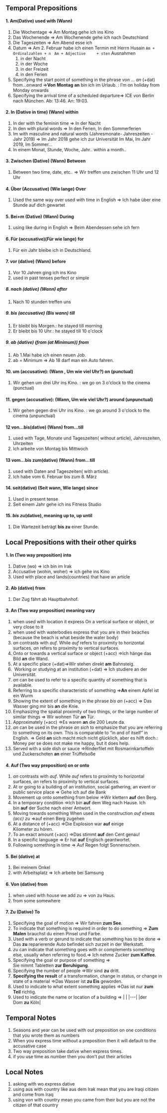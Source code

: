 
## Temporal Prepositions
#### 1. Am(Dative) used with (Wann)
1. Die Wochentage   => Am Montag gehe ich ins Kino
2. Das Wochenende  => Am Wochenende gehe ich nach Deutschland
3. Die Tageszeiten     => Am Abend esse ich  
4. Datum                   => Am 2. Februar habe ich einen Termin mit Herrn Husain 
	`Am + Ordinalzahlen + n `
	`Am + Adjective     + sten`
	Ausnahmen 
	1. in der Nacht
	2. in der Woche
	3. in der Freizeit
	4. in den Ferien
5. Specifying the start point of something in the phrase _von … an_ (+dat) from...onward =>**Von** **Montag** **an** bin ich im Urlaub. : I’m on holiday from Monday onwards
6.  Specifying the arrival time of a scheduled departure=>  ICE von Berlin nach München.  Ab: 13:46. An: 19:03.

#### 2. In (Dative in time) (Wann) within 
1. In der with the feminin time => In der Nacht
2. In den with plural words       => In den Ferien, In den Sommerferien
3. Im with masculine and natural words (Jahresmonate- Jahreszeiten - Jahr 2019) => Im Jahr 2018 gehe ich zur Universität
   Im Mai, Im Jahr 2019, Im Sommer...
4. In einem Monat, Stunde, Woche, Jahr.. within a month..
#### 3. Zwischen (Dative) (Wann) Between
1. Between two time, date, etc.. => Wir treffen uns zwischen 11 Uhr und 12 Uhr
#### 4. Über (Accusative) (Wie lange) Over
1. Used the same way over used with time in English => Ich habe über eine Stunde auf dich gewartet
#### 5. Bei+m (Dative) (Wann) During
1. using like during in English => Beim Abendessen sehe ich fern
#### 6. Für  (accusative)(Für wie lange)  for
1. Für ein Jahr bleibe ich in Deutschland.
#### 7. vor (dative) (Wann) before 
1. Vor 10 Jahren ging ich ins Kino
2. used in past tenses perfect or simple
##### 8. nach (dative) (Wann) after
1. Nach 10 stunden treffen uns
##### 9. bis (accusative) (Bis wann) till
1. Er bleibt bis  Morgen.: he stayed till morning 
2.  Er bleibt bis 10 Uhr.: he stayed till 10 o'clock 
##### 9. ab (dative) (from (at Minimum)) from
1. Ab 1.Mai habe ich einen neuen Job.
2. ab = Minimum => Ab 18 darf man ein Auto fahren.
#### 10. um (accusative): (Wann , Um wie viel Uhr?) on (punctual) 
1. Wir gehen um drei Uhr ins Kino. : we go on 3 o'clock to the cinema (punctual) 
#### 11. gegen (accusative): (Wann, Um wie viel Uhr?)  around (unpunctual) 
1. Wir gehen gegen drei Uhr ins Kino. : we go around 3 o'clock to the cinema (unpunctual) 
#### 12 von...bis(dative) (Wann) from...till
1. used with Tage, Monate und Tageszeiten( without article), Jahreszeiten, Uhrzeiten
2. Ich arbeite von Montag bis Mittwoch
#### 13 vom...bis zum(dative) (Wann) from...till
1. used with Daten and  Tageszeiten( with article).
2. Ich habe vom 6. Februar bis zum 8. März
#### 14. seit(dative) (Seit wann, Wie lange) since
1. Used in present tense
2. Seit einem Jahr gehe ich ins Fitness Studio
#### 15. _bis zu_(dative), meaning up to, up until 
1. Die Wartezeit beträgt **bis zu** einer Stunde.

## Local Prepositions with their other quirks

#### 1. In (Two way preposition) into
 1. Dative (wo) => ich bin im Irak
 2. Accusative (wohin, woher) => ich gehe ins Kino
 3. Used with place and lands(countries) that have an article 
#### 2. Ab (dative) from
1. Der Zug fährt ab Hauptbahnhof.
#### 3. An (Two way preposition) meaning vary
1. when used with location it express On a vertical surface or object, or very close to it
2. when used with waterbodies express that you are in their beaches (because the beach is what beside the water body)
3. _an_ contrasts with _auf_. While _auf_ refers to proximity to horizontal surfaces, _an_ refers to proximity to vertical surfaces.
4.  Onto or towards a vertical surface or object (+acc) =>Ich hänge das Bild **an** die Wand.
5. At a specific place (+dat)=>Wir stehen direkt **am** Bahnsteig.
6.  Working or studying at an institution (+dat) => Ich studiere an der Universität.
7. _an_ can be used to refer to a specific quantity of something that is available. 
8. Referring to a specific characteristic of something =>**An** einem Apfel ist ein Wurm
9.  Showing the extent of something in the phrase _bis an_ (+acc) => Das Wasser ging mir bis **an** die Knie.
10.  Emphasizing the spatial proximity of two things, or the large number of similar things => Wir wohnen Tür **an** Tür.
11.  Approximately (+acc) =>Es waren **an** die 200 Leute da.
12. _an_ can be used in the phrase _an sich_ to emphasize that you are referring to something on its own. This is comparable to “in and of itself” in English. => 	Geld **an** sich macht mich nicht glücklich, aber es hilft doch.: Money per se does not make me happy, but it does help.
13. Served with a side dish or sauce =>Rinderfilet mit Rosmarinkartoffeln und Zuckerschoten **an** einer Trüffelsoße
#### 4. Auf (Two way preposition) on or onto 
1. _an_ contrasts with _auf_. While _auf_ refers to proximity to horizontal surfaces, _an_ refers to proximity to vertical surfaces.
2.  At or going to a building of an institution, social gathering, an event or public service place => Gehe ich auf die Bank
3. Movement up onto something from below =>Wir klettern **auf** den Berg.
4. In a temporary condition =>Ich bin **auf** dem Weg nach Hause.  Ich bin **auf** der Suche nach einer Antwort.
5. Moving towards something When used in the construction _auf etwas (acc) zu_ =>auf einen Berg zugehen
6. At a distance of (+acc) =>Die Explosion war **auf** einige Kilometer zu hören.
7. To an exact amount (+acc) =>Das stimmt **auf** den Cent genau!
8. In a specific language => Er hat **auf** Englisch geantwortet.
9. Following something in time => Auf Regen folgt Sonnenschein.
#### 5. Bei (dative) at
1. Bei meinem Onkel
2. with Arbeitsplatz => Ich arbeite bei Samsung 
#### 6. Von (dative) from 
1. when used with house we add zu => von zu Haus.
2. from some somewhere
#### 7. Zu (Dative) To 
1. Specifying the goal of motion => Wir fahren **zum See**.
2. To indicate that something is required in order to do something => **Zum Malen** brauchst du einen Pinsel und Farbe.
3. Used with a verb or gerund to indicate that something has to be done => Das **zu** reparierende Auto befindet sich zurzeit in der Werkstatt.
4. _zu_ can indicate that something goes with or complements something else, usually when referring to food.=> Ich nehme Zucker **zum Kaffee**.
5. Specifying the goal or purpose of something => Sie nimmt Tabletten **zur Beruhigung**.
6.  Specifying the number of people =>Wir sind **zu** dritt.
7. **Specifying the result** of a transformation, change in status, or change in state of a material =>Das Wasser ist **zu Eis** geworden.
8.  Used to indicate to what extent something applies =>Das ist nur **zum Teil** richtig.
9.  Used to indicate the name or location of a building => |   |
|---|
|der Dom **zu** Köln|






## Temporal Notes
1. Seasons and year can be used with out preposition on one conditions that you wrote them as numbers
2. When you express time without a preposition then it will default to the accusative case
3. Two way preposition take dative when express times.
4. if you use time as number then you don't put their articles 
## Local Notes
1. asking with wo express dative
2.  using aus with country like aus dem Irak mean that you are Iraqi citizen and come from Iraq
3. using von with country mean you came from their but you are not the citizen of that country 